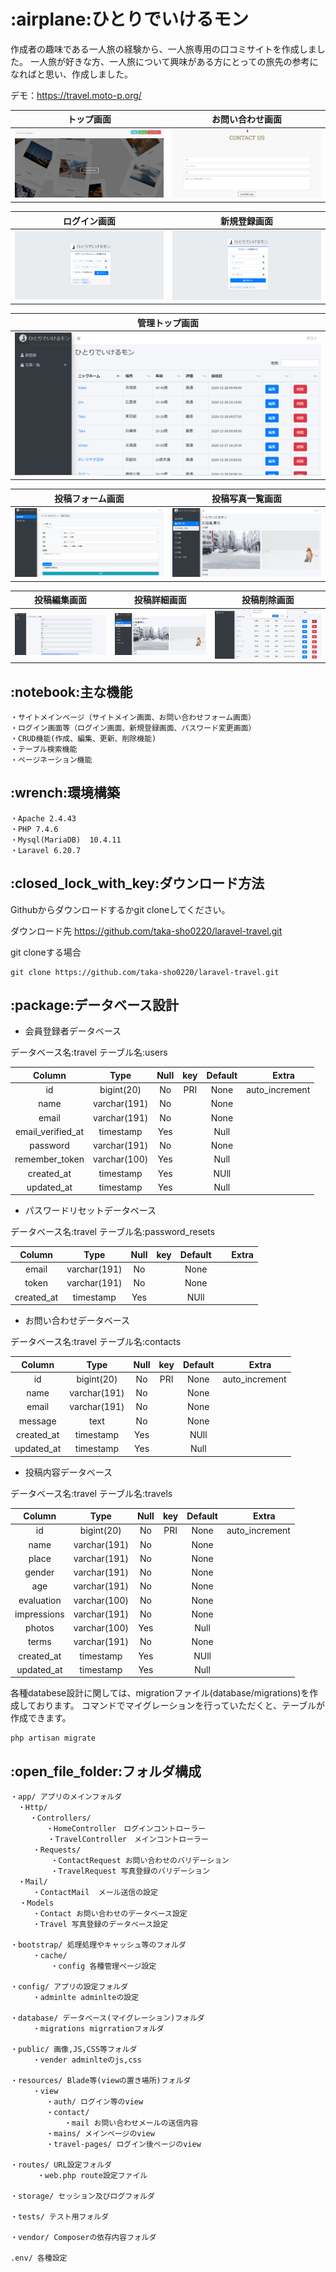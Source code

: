 
# \:airplane:ひとりでいけるモン
作成者の趣味である一人旅の経験から、一人旅専用の口コミサイトを作成しました。
一人旅が好きな方、一人旅について興味がある方にとっての旅先の参考になればと思い、作成しました。

デモ：https://travel.moto-p.org/

|        トップ画面                |            お問い合わせ画面               |
|---------------------------------|------------------------------------------|
|  ![トップ画面](read_img/main.png) | ![お問い合わせ画面](read_img/contact.png) |


|        ログイン画面                   |           新規登録画面               |
|--------------------------------------|-------------------------------------|
|  ![ログイン画面](read_img/login.png)  | ![新規登録画面](read_img/sign.png)   |


|         管理トップ画面              |
|------------------------------------|
|  ![管理画面](read_img/admin.png)   |


|             投稿フォーム画面            |             投稿写真一覧画面            |
|----------------------------------------|---------------------------------------|
|  ![投稿フォーム画面](read_img/form.png) | ![各県投稿写真画面](read_img/photo.png) |


|         投稿編集画面                    |           投稿詳細画面                |             投稿削除画面　　         |
|----------------------------------------|--------------------------------------|-------------------------------------|
|  ![投稿編集画面](read_img/edit.png)     |   ![投稿詳細画面](read_img/photo.png) |  ![投稿削除画面](read_img/delite.png)|



## \:notebook:主な機能
```
・サイトメインページ（サイトメイン画面、お問い合わせフォーム画面）
・ログイン画面等（ログイン画面、新規登録画面、パスワード変更画面）
・CRUD機能(作成、編集、更新、削除機能)
・テーブル検索機能
・ページネーション機能
```

## \:wrench:環境構築
```
・Apache 2.4.43
・PHP 7.4.6
・Mysql(MariaDB)  10.4.11 
・Laravel 6.20.7
```

## \:closed_lock_with_key:ダウンロード方法
Githubからダウンロードするかgit cloneしてください。

ダウンロード先
https://github.com/taka-sho0220/laravel-travel.git

git cloneする場合
```
git clone https://github.com/taka-sho0220/laravel-travel.git
```

## \:package:データベース設計


- 会員登録者データベース

データベース名:travel
テーブル名:users

|       Column      |     Type     | Null  | key | Default |　   Extra    |
| :---------------: | :----------: | :---: |:---:| :-----: | :----------: |   
| id                | bigint(20)   | No    | PRI | None    |auto_increment|
| name              | varchar(191) | No    |     | None    |              |
| email             | varchar(191) | No    |     | None    |              |
| email_verified_at | timestamp    | Yes   |     | Null    |              |
| password          | varchar(191) | No    |     | None    |              |
| remember_token    | varchar(100) | Yes   |     | Null    |              |
| created_at        | timestamp    | Yes   |     | NUll    |              |
| updated_at        | timestamp    | Yes   |     | Null    |              |


- パスワードリセットデータベース

データベース名:travel
テーブル名:password_resets

|   Column   |     Type     | Null  | key | Default |　  Extra     |
| :--------: | :----------: | :---: |:---:|  :---:  | :----------: |   
| email      | varchar(191) | No    |     | None    |              |
| token      | varchar(191) | No    |     | None    |              |
| created_at | timestamp    | Yes   |     | NUll    |              |


- お問い合わせデータベース

データベース名:travel
テーブル名:contacts

|   Column   |     Type    | Null  | key | Default |　  Extra     |
| :--------: | :---------: | :---: |:---:|  :---:  | :----------: |   
| id         | bigint(20)  | No    | PRI | None    |auto_increment|
| name       | varchar(191)| No    |     | None    |              |
| email      | varchar(191)| No    |     | None    |              |
| message    | text        | No    |     | None    |              |
| created_at | timestamp   | Yes   |     | NUll    |              |
| updated_at | timestamp   | Yes   |     | Null    |              |


- 投稿内容データベース

データベース名:travel
テーブル名:travels

|   Column    |     Type     | Null  | key | Default |　  Extra     |
| :---------: | :----------: | :---: |:---:|  :---:  | :----------: |   
| id          | bigint(20)   | No    | PRI | None    |auto_increment|
| name        | varchar(191) | No    |     | None    |              |
| place       | varchar(191) | No    |     | None    |              |
| gender      | varchar(191) | No    |     | None    |              |
| age         | varchar(191) | No    |     | None    |              |
| evaluation  | varchar(100) | No    |     | None    |              |
| impressions | varchar(191) | No    |     | None    |              |
| photos      | varchar(100) | Yes   |     | Null    |              |
| terms       | varchar(191) | No    |     | None    |              |
| created_at  | timestamp    | Yes   |     | NUll    |              |
| updated_at  | timestamp    | Yes   |     | Null    |              |



各種databese設計に関しては、migrationファイル(database/migrations)を作成しております。
コマンドでマイグレーションを行っていただくと、テーブルが作成できます。

```
php artisan migrate
```


## \:open_file_folder:フォルダ構成
```
・app/ アプリのメインフォルダ
　・Http/
 　　・Controllers/
   　　　・HomeController　ログインコントローラー
     　　・TravelController　メインコントローラー
     ・Requests/
         ・ContactRequest お問い合わせのバリデーション
         ・TravelRequest 写真登録のバリデーション
　・Mail/
     ・ContactMail  メール送信の設定
  ・Models
     ・Contact お問い合わせのデータベース設定
     ・Travel 写真登録のデータベース設定
     
・bootstrap/ 処理処理やキャッシュ等のフォルダ
     ・cache/
         ・config 各種管理ページ設定
         
・config/ アプリの設定フォルダ
     ・adminlte adminlteの設定
     
・database/ データベース(マイグレーション)フォルダ
     ・migrations migrrationフォルダ
     
・public/ 画像,JS,CSS等フォルダ
     ・vender adminlteのjs,css
     
・resources/ Blade等(viewの置き場所)フォルダ
     ・view
        ・auth/ ログイン等のview
        ・contact/
            ・mail お問い合わせメールの送信内容
        ・mains/ メインページのview
        ・travel-pages/ ログイン後ページのview
        
・routes/ URL設定フォルダ
      ・web.php route設定ファイル
      
・storage/ セッション及びログフォルダ

・tests/ テスト用フォルダ

・vendor/ Composerの依存内容フォルダ

.env/ 各種設定
```

